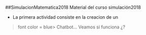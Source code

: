 ##SimulacionMatematica2018
Material del curso simulación2018
- La primera actividad consiste en la creacion de un
> font color = blue> Chatbot... </font>
> Veamos si funciona ¿?

